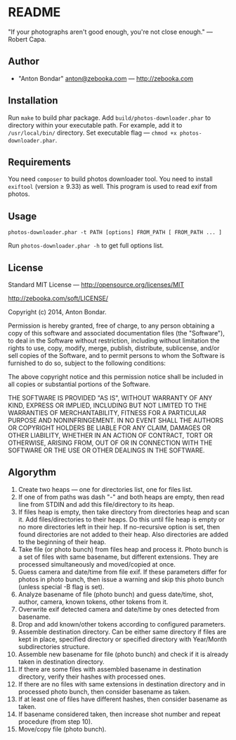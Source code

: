 README
======

"If your photographs aren't good enough, you're not close enough." — Robert Capa.


Author
------

* "Anton Bondar" <anton@zebooka.com> — http://zebooka.com


Installation
------------

Run `make` to build phar package.
Add `build/photos-downloader.phar` to directory within your executable path.
For example, add it to `/usr/local/bin/` directory.
Set executable flag — `chmod +x photos-downloader.phar`.


Requirements
------------

You need `composer` to build photos downloader tool.
You need to install `exiftool` (version ≥ 9.33) as well. This program is used to read exif from photos.


Usage
-----

`photos-downloader.phar -t PATH [options] FROM_PATH [ FROM_PATH ... ]`

Run `photos-downloader.phar -h` to get full options list.


License
-------

Standard MIT License — http://opensource.org/licenses/MIT

http://zebooka.com/soft/LICENSE/

Copyright (c) 2014, Anton Bondar.

Permission is hereby granted, free of charge, to any person obtaining a copy
of this software and associated documentation files (the "Software"), to deal
in the Software without restriction, including without limitation the rights
to use, copy, modify, merge, publish, distribute, sublicense, and/or sell
copies of the Software, and to permit persons to whom the Software is
furnished to do so, subject to the following conditions:

The above copyright notice and this permission notice shall be included in
all copies or substantial portions of the Software.

THE SOFTWARE IS PROVIDED "AS IS", WITHOUT WARRANTY OF ANY KIND, EXPRESS OR
IMPLIED, INCLUDING BUT NOT LIMITED TO THE WARRANTIES OF MERCHANTABILITY,
FITNESS FOR A PARTICULAR PURPOSE AND NONINFRINGEMENT. IN NO EVENT SHALL THE
AUTHORS OR COPYRIGHT HOLDERS BE LIABLE FOR ANY CLAIM, DAMAGES OR OTHER
LIABILITY, WHETHER IN AN ACTION OF CONTRACT, TORT OR OTHERWISE, ARISING FROM,
OUT OF OR IN CONNECTION WITH THE SOFTWARE OR THE USE OR OTHER DEALINGS IN
THE SOFTWARE.


Algorythm
---------

1. Create two heaps — one for directories list, one for files list.
2. If one of from paths was dash "-" and both heaps are empty, then read line from STDIN and add this file/directory to its heap.
3. If files heap is empty, then take directory from directories heap and scan it. Add files/directories to their heaps. Do this until file heap is empty or no more directories left in their hep. If no-recursive option is set, then found directories are not added to their heap. Also directories are added to the beginning of their heap.
4. Take file (or photo bunch) from files heap and process it. Photo bunch is a set of files with same basename, but different extensions. They are processed simultaneously and moved/copied at once.
5. Guess camera and date/time from file exif. If these parameters differ for photos in photo bunch, then issue a warning and skip this photo bunch (unless special -B flag is set).
6. Analyze basename of file (photo bunch) and guess date/time, shot, author, camera, known tokens, other tokens from it.
7. Overwrite exif detected camera and date/time by ones detected from basename.
8. Drop and add known/other tokens according to configured parameters.
9. Assemble destination directory. Can be either same directory if files are kept in place, specified directory or specified directory with Year/Month subdirectories structure.
10. Assemble new basename for file (photo bunch) and check if it is already taken in destination directory.
11. If there are some files with assembled basename in destination directory, verify their hashes with processed ones.
12. If there are no files with same extensions in destination directory and in processed photo bunch, then consider basename as taken.
13. If at least one of files have different hashes, then consider basename as taken.
14. If basename considered taken, then increase shot number and repeat procedure (from step 10).
15. Move/copy file (photo bunch).

